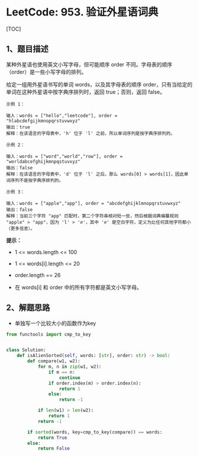 # LeetCode: 953. 验证外星语词典

[TOC]

## 1、题目描述

某种外星语也使用英文小写字母，但可能顺序 order 不同。字母表的顺序（order）是一些小写字母的排列。

给定一组用外星语书写的单词 words，以及其字母表的顺序 order，只有当给定的单词在这种外星语中按字典序排列时，返回 true；否则，返回 false。

 ```
示例 1：

输入：words = ["hello","leetcode"], order = "hlabcdefgijkmnopqrstuvwxyz"
输出：true
解释：在该语言的字母表中，'h' 位于 'l' 之前，所以单词序列是按字典序排列的。

示例 2：

输入：words = ["word","world","row"], order = "worldabcefghijkmnpqstuvxyz"
输出：false
解释：在该语言的字母表中，'d' 位于 'l' 之后，那么 words[0] > words[1]，因此单词序列不是按字典序排列的。

示例 3：

输入：words = ["apple","app"], order = "abcdefghijklmnopqrstuvwxyz"
输出：false
解释：当前三个字符 "app" 匹配时，第二个字符串相对短一些，然后根据词典编纂规则 "apple" > "app"，因为 'l' > '∅'，其中 '∅' 是空白字符，定义为比任何其他字符都小（更多信息）。
 ```

**提示：**

- 1 <= words.length <= 100

- 1 <= words[i].length <= 20

- order.length == 26

- 在 words[i] 和 order 中的所有字符都是英文小写字母。



## 2、解题思路

- 单独写一个比较大小的函数作为key



```python
from functools import cmp_to_key


class Solution:
    def isAlienSorted(self, words: [str], order: str) -> bool:
        def compare(w1, w2):
            for m, n in zip(w1, w2):
                if m == n:
                    continue
                if order.index(m) > order.index(n):
                    return 1
                else:
                    return -1

            if len(w1) > len(w2):
                return 1
            return -1

        if sorted(words, key=cmp_to_key(compare)) == words:
            return True
        else:
            return False

```

